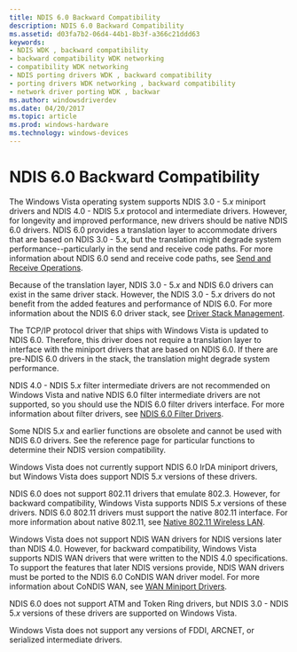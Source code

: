 ```yaml
---
title: NDIS 6.0 Backward Compatibility
description: NDIS 6.0 Backward Compatibility
ms.assetid: d03fa7b2-06d4-44b1-8b3f-a366c21ddd63
keywords:
- NDIS WDK , backward compatibility
- backward compatibility WDK networking
- compatibility WDK networking
- NDIS porting drivers WDK , backward compatibility
- porting drivers WDK networking , backward compatibility
- network driver porting WDK , backwar
ms.author: windowsdriverdev
ms.date: 04/20/2017
ms.topic: article
ms.prod: windows-hardware
ms.technology: windows-devices
---
```


# NDIS 6.0 Backward Compatibility





The Windows Vista operating system supports NDIS 3.0 - 5.*x* miniport drivers and NDIS 4.0 - NDIS 5.*x* protocol and intermediate drivers. However, for longevity and improved performance, new drivers should be native NDIS 6.0 drivers. NDIS 6.0 provides a translation layer to accommodate drivers that are based on NDIS 3.0 - 5.*x*, but the translation might degrade system performance--particularly in the send and receive code paths. For more information about NDIS 6.0 send and receive code paths, see [Send and Receive Operations](send-and-receive-operations.md).

Because of the translation layer, NDIS 3.0 - 5.*x* and NDIS 6.0 drivers can exist in the same driver stack. However, the NDIS 3.0 - 5.*x* drivers do not benefit from the added features and performance of NDIS 6.0. For more information about the NDIS 6.0 driver stack, see [Driver Stack Management](driver-stack-management.md).

The TCP/IP protocol driver that ships with Windows Vista is updated to NDIS 6.0. Therefore, this driver does not require a translation layer to interface with the miniport drivers that are based on NDIS 6.0. If there are pre-NDIS 6.0 drivers in the stack, the translation might degrade system performance.

NDIS 4.0 - NDIS 5.*x* filter intermediate drivers are not recommended on Windows Vista and native NDIS 6.0 filter intermediate drivers are not supported, so you should use the NDIS 6.0 filter drivers interface. For more information about filter drivers, see [NDIS 6.0 Filter Drivers](ndis-filter-drivers.md).

Some NDIS 5.*x* and earlier functions are obsolete and cannot be used with NDIS 6.0 drivers. See the reference page for particular functions to determine their NDIS version compatibility.

Windows Vista does not currently support NDIS 6.0 IrDA miniport drivers, but Windows Vista does support NDIS 5.*x* versions of these drivers.

NDIS 6.0 does not support 802.11 drivers that emulate 802.3. However, for backward compatibility, Windows Vista supports NDIS 5.*x* versions of these drivers. NDIS 6.0 802.11 drivers must support the native 802.11 interface. For more information about native 802.11, see [Native 802.11 Wireless LAN](https://msdn.microsoft.com/library/windows/hardware/ff560689).

Windows Vista does not support NDIS WAN drivers for NDIS versions later than NDIS 4.0. However, for backward compatibility, Windows Vista supports NDIS WAN drivers that were written to the NDIS 4.0 specifications. To support the features that later NDIS versions provide, NDIS WAN drivers must be ported to the NDIS 6.0 CoNDIS WAN driver model. For more information about CoNDIS WAN, see [WAN Miniport Drivers](wan-miniport-drivers.md).

NDIS 6.0 does not support ATM and Token Ring drivers, but NDIS 3.0 - NDIS 5.*x* versions of these drivers are supported on Windows Vista.

Windows Vista does not support any versions of FDDI, ARCNET, or serialized intermediate drivers.

 

 





